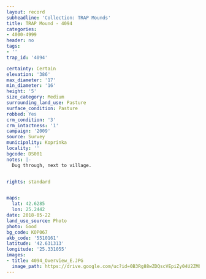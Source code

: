```yaml
---
layout: record
subheadline: 'Collection: TRAP Mounds'
title: TRAP Mound - 4094
categories:
- 4000-4999
header: no
tags:
- ''
trap_id: '4094'

certainty: Certain
elevation: '386'
max_diameter: '17'
min_diameter: '16'
height: '5'
size_category: Medium
surrounding_land_use: Pasture
surface_condition: Pasture
robbed: Yes
crm_condition: '3'
crm_intactness: '1'
campaign: '2009'
source: Survey
municipality: Koprinka
locality: ''
bgcode: DS001
notes: |-
  Dug through, next to village.


rights: standard


maps:
  lat: 42.6285
  lon: 25.2442
date: 2018-05-22
land_use_source: Photo
photo: Good
bg_code: КОР067
akb_code: '5510161'
latitude: '42.631313'
longitude: '25.331055'
images:
- title: 4094_Overview_E.JPG
  image_path: https://drive.google.com/uc?id=0B3Rg88wZDQscVEpiZy04U2ZMbDA
---
```

